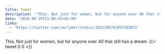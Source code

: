 ```yaml
---
title: Tweet
description: '"This. Not just for women, but for anyone over 40 that still has a dream. "'
date: '2018-08-19T21:08:43+01:00'
links:
  - 'https://twitter.com/cmclymer/status/1031106781857103872'
---
```

This. Not just for women, but for anyone over 40 that still has a dream. 
      {{< tweet 0 0 >}}
    
